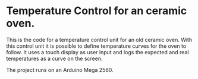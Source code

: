 # Temperature Control for an ceramic oven.

This is the code for a temperature control unit for an old ceramic oven. With this control unit it is possible to define temperature curves for the oven to follow. It uses a touch display as user input and logs the expected and real temperatures as a curve on the screen.

The project runs on an Arduino Mega 2560.